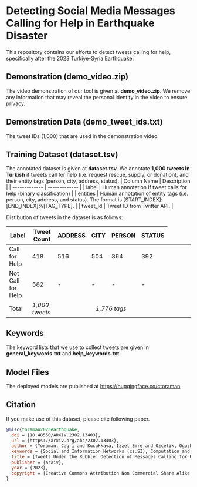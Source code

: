 # Detecting Social Media Messages Calling for Help in Earthquake Disaster

This repository contains our efforts to detect tweets calling for help, specifically after the 2023 Turkiye-Syria Earthquake. 

## Demonstration (demo_video.zip)
The video demonstration of our tool is given at **demo_video.zip**. We remove any information that may reveal the personal identity in the video to ensure privacy.

## Demonstration Data (demo_tweet_ids.txt)
The tweet IDs (1,000) that are used in the demonstration video.

## Training Dataset (dataset.tsv)
The annotated dataset is given at **dataset.tsv**. We annotate **1,000 tweets in Turkish** if tweets call for help (i.e. request rescue, supply, or donation), and their entity tags (person, city, address, status).
| Column Name  | Description |
| ------------- | ------------- |
| label | Human annotation if tweet calls for help (binary classification) |
| entities | Human annotation of entity tags (i.e. person, city, address, and status). The format is [START_INDEX]:[END_INDEX]%[TAG_TYPE]. |
| tweet_id | Tweet ID from Twitter API. |

Distibution of tweets in the dataset is as follows:

| Label | Tweet Count | ADDRESS | CITY | PERSON | STATUS |
|----------|----------|----------|----------|----------|----------|
| Call for Help | 418 | 516 | 504 | 364 | 392 |
| Not Call for Help | 582 | - | - | - | - |
| Total | *1,000 tweets* <td colspan=4 align="center">*1,776 tags* |

## Keywords
The keyword lists that we use to collect tweets are given in **general_keywords.txt** and **help_keywords.txt**.

## Model Files
The deployed models are published at https://huggingface.co/ctoraman

## Citation
If you make use of this dataset, please cite following paper.

```bibtex
@misc{toraman2023earthquake,
  doi = {10.48550/ARXIV.2302.13403},
  url = {https://arxiv.org/abs/2302.13403},
  author = {Toraman, Cagri and Kucukkaya, Izzet Emre and Ozcelik, Oguzhan and Sahin, Umitcan},
  keywords = {Social and Information Networks (cs.SI), Computation and Language (cs.CL), Information Retrieval (cs.IR), FOS: Computer and information sciences, FOS: Computer and information sciences},
  title = {Tweets Under the Rubble: Detection of Messages Calling for Help in Earthquake Disaster},
  publisher = {arXiv},
  year = {2023},
  copyright = {Creative Commons Attribution Non Commercial Share Alike 4.0 International}
}
```
